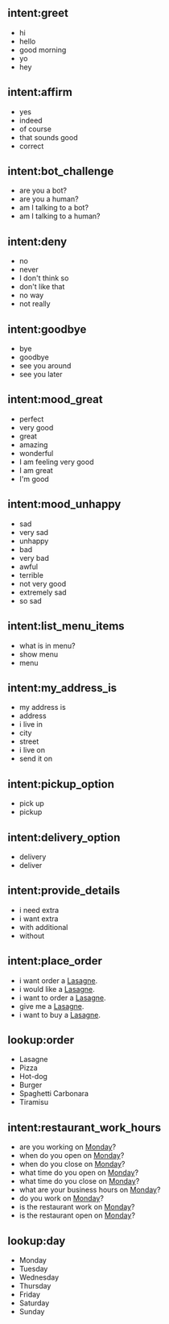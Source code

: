 ## intent:greet
- hi
- hello
- good morning
- yo
- hey

## intent:affirm
- yes
- indeed
- of course
- that sounds good
- correct

## intent:bot_challenge
- are you a bot?
- are you a human?
- am I talking to a bot?
- am I talking to a human?

## intent:deny
- no
- never
- I don't think so
- don't like that
- no way
- not really

## intent:goodbye
- bye
- goodbye
- see you around
- see you later

## intent:mood_great
- perfect
- very good
- great
- amazing
- wonderful
- I am feeling very good
- I am great
- I'm good

## intent:mood_unhappy
- sad
- very sad
- unhappy
- bad
- very bad
- awful
- terrible
- not very good
- extremely sad
- so sad

## intent:list_menu_items
- what is in menu?
- show menu
- menu

## intent:my_address_is
- my address is
- address
- i live in
- city
- street
- i live on
- send it on

## intent:pickup_option
- pick up
- pickup

## intent:delivery_option
- delivery
- deliver

## intent:provide_details
- i need extra
- i want extra
- with additional
- without

## intent:place_order
- i want order a [Lasagne](order).
- i would like a [Lasagne](order).
- i want to order a [Lasagne](order).
- give me a [Lasagne](order).
- i want to buy a [Lasagne](order).

## lookup:order
- Lasagne
- Pizza
- Hot-dog
- Burger
- Spaghetti Carbonara
- Tiramisu

## intent:restaurant_work_hours
- are you working on [Monday](day)?
- when do you open on [Monday](day)?
- when do you close on [Monday](day)?
- what time do you open on [Monday](day)?
- what time do you close on [Monday](day)?
- what are your business hours on [Monday](day)?
- do you work on [Monday](day)?
- is the restaurant work on [Monday](day)?
- is the restaurant open on [Monday](day)?


## lookup:day
- Monday
- Tuesday
- Wednesday
- Thursday
- Friday
- Saturday
- Sunday
